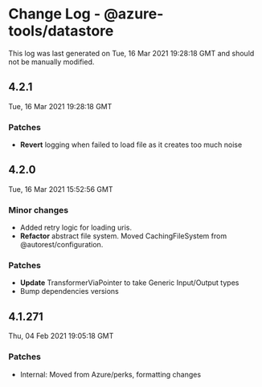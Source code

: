 # Change Log - @azure-tools/datastore

This log was last generated on Tue, 16 Mar 2021 19:28:18 GMT and should not be manually modified.

## 4.2.1
Tue, 16 Mar 2021 19:28:18 GMT

### Patches

- **Revert** logging when failed to load file as it creates too much noise

## 4.2.0
Tue, 16 Mar 2021 15:52:56 GMT

### Minor changes

- Added retry logic for loading uris.
- **Refactor** abstract file system. Moved CachingFileSystem from @autorest/configuration.

### Patches

- **Update** TransformerViaPointer to take Generic Input/Output types
- Bump dependencies versions

## 4.1.271
Thu, 04 Feb 2021 19:05:18 GMT

### Patches

- Internal: Moved from Azure/perks, formatting changes


